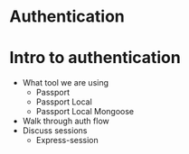 # Authentication

# Intro to authentication
*  What tool we are using 
      * Passport
      * Passport Local
      * Passport Local Mongoose
* Walk through auth flow 
* Discuss sessions
    * Express-session